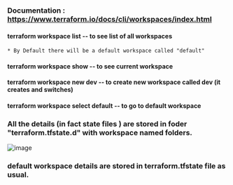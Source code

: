 ### Documentation : https://www.terraform.io/docs/cli/workspaces/index.html

#### terraform workspace list     -- to see list of all workspaces
    * By Default there will be a default workspace called "default"
    
#### terraform workspace show     -- to see current workspace
#### terraform workspace new dev  -- to create new workspace called dev (it creates and switches)
#### terraform workspace select default -- to go to default workspace


### All the details (in fact state files ) are stored in foder  "terraform.tfstate.d" with workspace named folders.

![image](https://user-images.githubusercontent.com/45846027/127548518-1cc4f755-7993-4668-aa49-e606333c52fb.png)

### default workspace details are stored in terraform.tfstate file as usual. 
